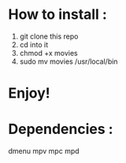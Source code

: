 # How to install :
1. git clone this repo
2. cd into it
3. chmod +x movies
4. sudo mv movies /usr/local/bin

# Enjoy!

# Dependencies :
dmenu
mpv
mpc
mpd

